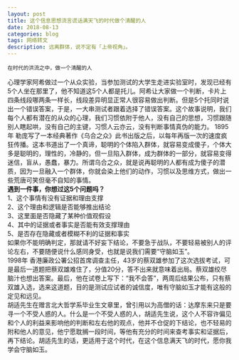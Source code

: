 ```yaml
---
layout: post
title: 这个信息思想流言谎话满天飞的时代做个清醒的人
date: 2018-08-13
categories: blog
tags: 网络转文
description: 远离群体，说不定有「上帝视角」。
---
```

`在时代的洪流之中，做一个清醒的人`  

心理学家阿希做过一个从众实验，当参加测试的大学生走进实验室时，发现已经有5个人坐在那里了，他不知道这5个人都是托儿。阿希让大家做一个判断，卡片上四条线段哪两条一样长，线段差异明显正常人很容易做出判断。但是5个托同时说出一个错误答案，于是，一大串测试者跟着选择了错误答案。这个故事说明，我们每个人都有潜在的从众的心理，我们习惯依附于他人，没有自己的思想，习惯跟随别人瞎起哄，没有自己的主键，习惯人云亦云，没有判断事情真伪的能力。
1895年 勒庞写了一本经典著作《乌合之众》此书出版之后，以每年再版一次的速度疯狂传播。这本书道出了一个真谛，聪明的个体陷入群体，就容易变成傻子，个体大多是聪明的，理性的，冷静的，但一旦陷入群体，成为群体的一部分，就容易变得迷信，盲从，愚蠢，暴力。所谓乌合之众，就是说再聪明的人都有成为傻子的潜质，因为一旦融入一个群体，你就会染上他们的动作，习惯以及思维方式，做出一些荒唐可笑但毫不自知的事情。  
**遇到一件事，你想过这5个问题吗？**  
1、这个事情有没有证据和理由支撑  
2、这个理由和逻辑是否能够推出结论  
3、这里面是否隐藏了某种价值观假设  
4、其中的证据或者事实是否能有效支撑理由  
5、是否存在隐藏或者模糊不利的证据和事实  
如果你不能明确判定，那就请不好妄下结论，不要急于战队，不要轻易被别人的评论左右，不要随便说什么感同身受，也就是说我们需要“守脑如玉”。  
1998年 香港廉政公署公招首席调查主任，43岁的蔡双雄参加了这次选拔考试，可是最后一道题把蔡双雄难住了，分值20分，答不出来就意味着出局。蔡双雄绞尽脑汁也想出答案。最后，他在试卷上写下：“我不会答”，两周后结果公布，只有蔡双雄入选，选来这道题，目的是测试应试者的诚信度，唯有守脑如玉才能有这般的定见和远见。  
胡适先生在赠言北大哲学系毕业生文章里，曾引用以为高僧的话：达摩东来只是要寻一个不受人惑的人。什么是一个不受人惑的人，胡适先生说，这个人不容许偏见和个人的利益来影响他的判断和左右他的观点，他并不仓促的下结论，也不轻易的附和他人的意见，他宁愿耽搁一段时间，等他有充分的时间来查考事实和证据后，再下结论。胡适先生的话，更适用于这个时代，在这个信息满天飞的时代，愿你我学会守脑如玉。
